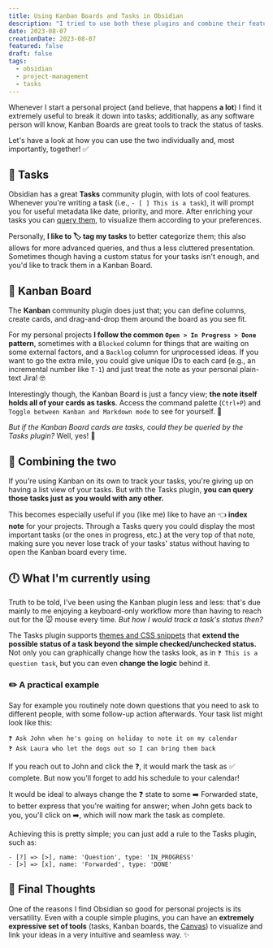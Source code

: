 ```yaml
---
title: Using Kanban Boards and Tasks in Obsidian
description: "I tried to use both these plugins and combine their features: this is what I've learned from it."
date: 2023-08-07
creationDate: 2023-08-07
featured: false
draft: false
tags:
  - obsidian
  - project-management
  - tasks
---
```


Whenever I start a personal project (and believe, that happens **a lot**) I find it extremely useful to break it down into tasks; additionally, as any software person will know, Kanban Boards are great tools to track the status of tasks.

Let's have a look at how you can use the two individually and, most importantly, together! ✅

## 📝 Tasks

Obsidian has a great **Tasks** community plugin, with lots of cool features. Whenever you're writing a task (i.e., `- [ ] This is a task`), it will prompt you for useful metadata like date, priority, and more. After enriching your tasks you can [query them](https://publish.obsidian.md/tasks/Queries/About+Queries), to visualize them according to your preferences.

Personally, **I like to 🏷️ tag my tasks** to better categorize them; this also allows for more advanced queries, and thus a less cluttered presentation. Sometimes though having a custom status for your tasks isn't enough, and you'd like to track them in a Kanban Board.

## 📌 Kanban Board

The **Kanban** community plugin does just that; you can define columns, create cards, and drag-and-drop them around the board as you see fit.

For my personal projects **I follow the common `Open > In Progress > Done` pattern**, sometimes with a `Blocked` column for things that are waiting on some external factors, and a `Backlog` column for unprocessed ideas. If you want to go the extra mile, you could give unique IDs to each card (e.g., an incremental number like `T-1`) and just treat the note as your personal plain-text Jira! 🤓

Interestingly though, the Kanban Board is just a fancy view; **the note itself holds all of your cards as tasks**. Access the command palette (`Ctrl+P`) and `Toggle between Kanban and Markdown mode` to see for yourself. 👀

_But if the Kanban Board cards are tasks, could they be queried by the Tasks plugin?_
Well, yes! 🥳

## 🍻 Combining the two

If you're using Kanban on its own to track your tasks, you're giving up on having a list view of your tasks. But with the Tasks plugin, **you can query those tasks just as you would with any other.**

This becomes especially useful if you (like me) like to have an 👈 **index note** for your projects. Through a Tasks query you could display the most important tasks (or the ones in progress, etc.) at the very top of that note, making sure you never lose track of your tasks' status without having to open the Kanban board every time.

## 🕛 What I'm currently using

Truth to be told, I've been using the Kanban plugin less and less: that's due mainly to me enjoying a keyboard-only workflow more than having to reach out for the 🐭 mouse every time. _But how I would track a task's status then?_

The Tasks plugin supports [themes and CSS snippets](https://publish.obsidian.md/tasks/Reference/Status+Collections/About+Status+Collections) that **extend the possible status of a task beyond the simple checked/unchecked status.** Not only you can graphically change how the tasks look, as in `❓ This is a question task`, but you can even **change the logic** behind it.

### ✏️ A practical example

Say for example you routinely note down questions that you need to ask to different people, with some follow-up action afterwards. Your task list might look like this:

```
❓ Ask John when he's going on holiday to note it on my calendar
❓ Ask Laura who let the dogs out so I can bring them back
```

If you reach out to John and click the ❓, it would mark the task as ✅ complete. But now you'll forget to add his schedule to your calendar!

It would be ideal to always change the ❓ state to some ➡️ Forwarded state, to better express that you're waiting for answer; when John gets back to you, you'll click on ➡️, which will now mark the task as complete.

Achieving this is pretty simple; you can just add a rule to the Tasks plugin, such as:

```
- [?] => [>], name: 'Question', type: 'IN_PROGRESS'
- [>] => [x], name: 'Forwarded', type: 'DONE'
```

## 🦆 Final Thoughts

One of the reasons I find Obsidian so good for personal projects is its versatility. Even with a couple simple plugins, you can have an **extremely expressive set of tools** (tasks, Kanban boards, the [Canvas](https://obsidian.md/canvas)) to visualize and link your ideas in a very intuitive and seamless way. ✨
